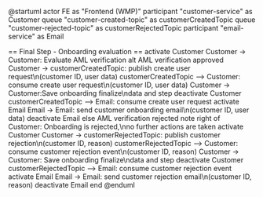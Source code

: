 @startuml
actor FE as "Frontend (WMP)"
participant "customer-service" as Customer
queue "customer-created-topic" as customerCreatedTopic
queue "customer-rejected-topic" as customerRejectedTopic
participant "email-service" as Email

== Final Step - Onboarding evaluation ==
activate Customer
Customer -> Customer: Evaluate AML verification
alt AML verification approved
Customer -> customerCreatedTopic: publish create user request\n(customer ID, user data)
customerCreatedTopic --> Customer: consume create user request\n(customer ID, user data)
Customer -> Customer:Save onboarding finalize\ndata and step
deactivate Customer
customerCreatedTopic --> Email: consume create user request
activate Email
Email -> Email: send customer onboarding email\n(customer ID, user data)
deactivate Email
else AML verification rejected
note right of Customer: Onboarding is rejected,\nno further actions are taken
activate Customer
Customer -> customerRejectedTopic: publish customer rejection\n(customer ID, reason)
customerRejectedTopic --> Customer: consume customer rejection event\n(customer ID, reason)
Customer -> Customer: Save onboarding finalize\ndata and step
deactivate Customer
customerRejectedTopic --> Email: consume customer rejection event
activate Email
Email -> Email: send customer rejection email\n(customer ID, reason)
deactivate Email
end
@enduml